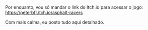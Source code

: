 Por enquanto, vou só mandar o link do Itch.io para acessar o jogo:
https://peterbfr.itch.io/asphalt-racers

Com mais calma, eu posto tudo aqui detalhado.
